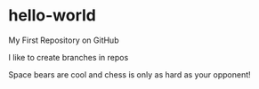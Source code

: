 # hello-world
My First Repository on GitHub

I like to create branches in repos

Space bears are cool and chess is only as hard as your opponent!
